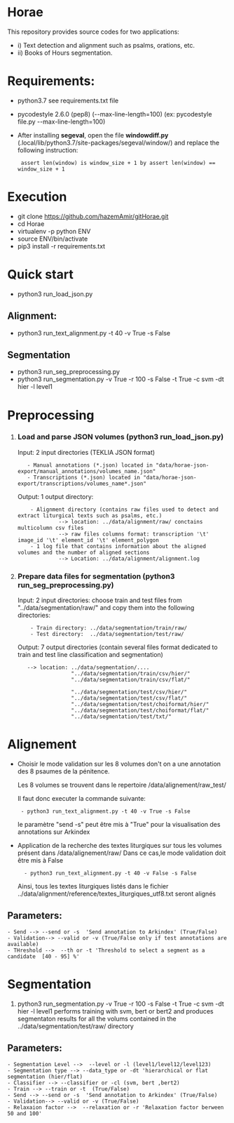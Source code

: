 # Horae
This repository provides source codes for two applications: 
  - i)  Text detection and alignment such as psalms, orations, etc.
  - ii) Books of Hours segmentation.
# Requirements:
- python3.7
  see requirements.txt file
- pycodestyle 2.6.0 (pep8) (--max-line-length=100) 
  (ex: pycodestyle file.py --max-line-length=100)
- After installing **segeval**, open the file **windowdiff.py** (.local/lib/python3.7/site-packages/segeval/window/) and replace the following instruction:
       
       assert len(window) is window_size + 1 by assert len(window) == window_size + 1   
  
# Execution
- git clone https://github.com/hazemAmir/gitHorae.git
- cd Horae
- virtualenv -p python ENV
- source ENV/bin/activate 
- pip3 install -r requirements.txt

# Quick start
- python3 run_load_json.py
## Alignment:
- python3 run_text_alignment.py -t 40 -v True -s False
## Segmentation
- python3 run_seg_preprocessing.py
- python3 run_segmentation.py -v True -r 100 -s False -t True -c svm -dt hier -l level1 

# Preprocessing
   1) ### Load and parse JSON volumes (python3 run_load_json.py)
       
       Input: 2 input directories (TEKLIA JSON format) 
      
             - Manual annotations (*.json) located in "data/horae-json-export/manual_annotations/volumes_name.json" 
             - Transcriptions (*.json) located in "data/horae-json-export/transcriptions/volumes_name*.json"         
  
       Output:  1 output directory:
       
              - Alignment directory (contains raw files used to detect and extract liturgical texts such as psalms, etc.)
                       --> location: ../data/alignment/raw/ conctains multicolumn csv files
                       --> raw files columns format: transcription '\t' image_id '\t' element_id '\t' element_polygon
              - 1 log file that contains information about the aligned volumes and the number of aligned sections
                       --> Location: ../data/alignment/alignment.log
              
   2) ### Prepare data files for segmentation (python3 run_seg_preprocessing.py)   
      
      Input: 2 input directories: choose train and test files from "../data/segmentation/raw/" and copy them into the following directories:  
              
              - Train directory: ../data/segmentation/train/raw/
              - Test directory:  ../data/segmentation/test/raw/
      
      Output: 7 output directories (contain several files format dedicated to train and test line classification and segmentation)
         
             --> location: ../data/segmentation/....
                           "../data/segmentation/train/csv/hier/"
                           "../data/segmentation/train/csv/flat/"
                           
                           "../data/segmentation/test/csv/hier/"
                           "../data/segmentation/test/csv/flat/"
                           "../data/segmentation/test/choiformat/hier/"
                           "../data/segmentation/test/choiformat/flat/"
                           "../data/segmentation/test/txt/"
# Alignement
- Choisir le mode validation sur les 8 volumes don't on a une annotation des 8 psaumes de la pénitence.

   Les 8 volumes se trouvent dans le repertoire /data/alignement/raw_test/
   
   Il faut donc executer la commande suivante:
   
       - python3 run_text_alignment.py -t 40 -v True -s False
     
   le paramètre "send -s" peut être mis à "True" pour la visualisation des annotations sur Arkindex

- Application de la recherche des textes liturgiques sur tous les volumes présent dans /data/alignement/raw/
  Dans ce cas,le mode validation doit être mis à False
  
        - python3 run_text_alignment.py -t 40 -v False -s False
  
  Ainsi, tous les textes liturgiques listés dans le fichier ../data/alignment/reference/textes_liturgiques_utf8.txt seront alignés
 ## Parameters:
   
    - Send --> --send or -s  'Send annotation to Arkindex' (True/False)
    - Validation--> --valid or -v (True/False only if test annotations are available) 
    - THreshold -->  --th or -t 'Threshold to select a segment as a candidate  [40 - 95] %'
# Segmentation
 1) python3 run_segmentation.py -v True -r 100 -s False -t True -c svm -dt hier -l level1
    performs training with svm, bert or bert2 and produces segmentaton results for all the volums contained in the ../data/segmentation/test/raw/ directory
   
   ## Parameters:
   
    - Segmentation Level -->  --level or -l (level1/level12/level123)
    - Segmentation type --> --data_type or -dt 'hierarchical or flat segmentation (hier/flat)
    - Classifier --> --classifier or -cl (svm, bert ,bert2)
    - Train --> --train or -t  (True/False)
    - Send --> --send or -s  'Send annotation to Arkindex' (True/False)
    - Validation--> --valid or -v (True/False)
    - Relaxaion factor -->  --relaxation or -r 'Relaxation factor berween 50 and 100'
